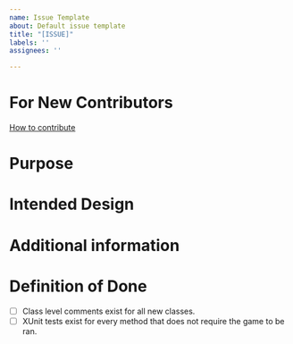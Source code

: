 ```yaml
---
name: Issue Template
about: Default issue template
title: "[ISSUE]"
labels: ''
assignees: ''

---
```


# For New Contributors
[How to contribute](https://github.com/Bannerlord-Coop-Team/BannerlordCoop/wiki/Getting-Started-as-a-Contributor)

# Purpose
<!-- Describe why this issue is needed. -->

# Intended Design
<!-- Provide any relevant design documents, create any if complexity requires. -->

# Additional information
<!-- Add all information that might be useful while working on this issue here. (e.g. places in the code to look at) -->

# Definition of Done
- [ ] Class level comments exist for all new classes.
- [ ] XUnit tests exist for every method that does not require the game to be ran.
<!-- Create more required items as needed. -->

